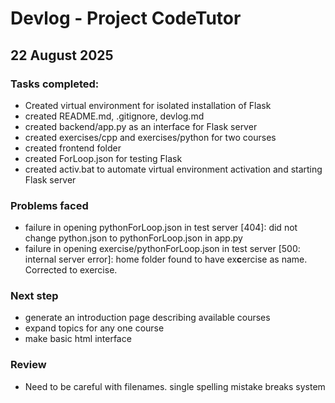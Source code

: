 # Devlog - Project CodeTutor

## 22 August 2025

### Tasks completed:
- Created virtual environment for isolated installation of Flask
- created README.md, .gitignore, devlog.md
- created backend/app.py as an interface for Flask server
- created exercises/cpp and exercises/python for two courses
- created frontend folder
- created ForLoop.json for testing Flask
- created activ.bat to automate virtual environment activation and starting Flask server

### Problems faced
- failure in opening pythonForLoop.json in test server [404]: did not change python.json to pythonForLoop.json in app.py
- failure in opening exercise/pythonForLoop.json in test server [500: internal server error]: home folder found to have ex**c**ercise as name. Corrected to exercise.

### Next step
- generate an introduction page describing available courses
- expand topics for any one course
- make basic html interface

### Review
- Need to be careful with filenames. single spelling mistake breaks system